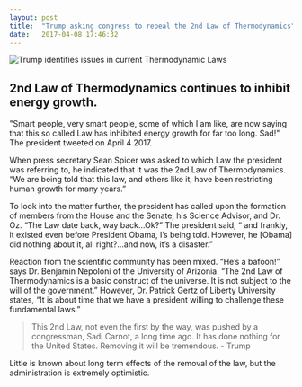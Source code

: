 ```yaml
---
layout: post
title:  "Trump asking congress to repeal the 2nd Law of Thermodynamics"
date:   2017-04-08 17:46:32
---
```



![Trump identifies issues in current Thermodynamic Laws](http://i.imgur.com/mcX7oNw.jpg)

## 2nd Law of Thermodynamics continues to inhibit energy growth.

"Smart people, very smart people, some of which I am like, are now saying that this so called Law has inhibited energy growth for far too long.  Sad!"  The president tweeted on April 4 2017.

When press secretary Sean Spicer was asked to which Law the president was referring to, he indicated that it was the 2nd Law of Thermodynamics.  “We are being told that this law, and others like it, have been restricting human growth for many years.”

To look into the matter further, the president has called upon the formation of members from the House and the Senate, his Science Advisor, and Dr. Oz.  “The Law date back, way back…Ok?”  The president said, “ and frankly, it existed even before President Obama, I’s being told.  However, he [Obama] did nothing about it, all right?...and now, it’s a disaster.”

Reaction from the scientific community has been mixed.  “He’s a bafoon!” says Dr. Benjamin Nepoloni of the University of Arizonia.  “The 2nd Law of Thermodynamics is a basic construct of the universe.  It is not subject to the will of the government.”  However, Dr. Patrick Gertz of Liberty University states, “It is  about time that we have a president willing to challenge these fundamental laws.”

>This 2nd Law, not even the first by the way, was pushed by a congressman, Sadi Carnot, a long time ago.  It has done nothing for the United States.  Removing it will be tremendous. - Trump

Little is known about long term effects of the removal of the law, but the administration is extremely optimistic.
